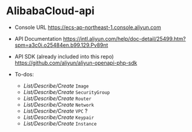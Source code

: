 # AlibabaCloud-api

- Console URL
https://ecs-ap-northeast-1.console.aliyun.com

- API Documentation
https://intl.aliyun.com/help/doc-detail/25499.htm?spm=a3c0i.o25484en.b99.129.Pv89nt

- API SDK (already included into this repo)
https://github.com/aliyun/aliyun-openapi-php-sdk

- To-dos:

  - _List/Describe/Create_ `Image`
  - _List/Describe/Create_ `SecurityGroup`
  - _List/Describe/Create_ `Router`
  - _List/Describe/Create_ `Network`
  - _List/Describe/Create_ `VPC` ?
  - _List/Describe/Create_ `Keypair`
  - _List/Describe/Create_ `Instance`
